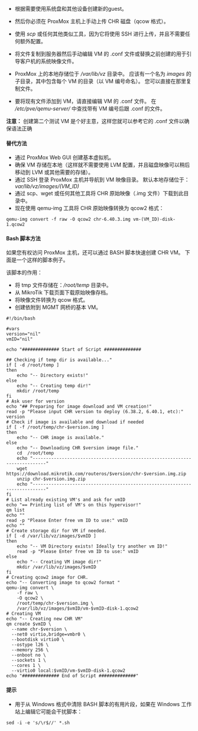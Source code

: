 - 根据需要使用系统盘和其他设备创建新的guest。

- 然后你必须在 ProxMox 主机上手动上传 CHR 磁盘（qcow 格式）。

- 使用 _scp_ 或任何其他类似工具，因为它将使用 SSH 进行上传，并且不需要任何额外配置。

- 将文件复制到服务器然后手动编辑 VM 的 .conf 文件或替换之前创建的用于引导客户机的系统映像文件。

- ProxMox 上的本地存储位于 _/var/lib/vz_ 目录中。 应该有一个名为 _images_ 的子目录，其中包含每个 VM 的目录（以 VM 编号命名）。 您可以直接在那里复制文件。

- 要将现有文件添加到 VM，请直接编辑 VM 的 .conf 文件。 在 _/etc/pve/qemu-server/_ 中查找带有 VM 编号后跟 .conf 的文件。

**注意：** 创建第二个测试 VM 是个好主意，这样您就可以参考它的 .conf 文件以确保语法正确

#### 替代方法

- 通过 ProxMox Web GUI 创建基本虚拟机。
- 确保 VM 存储在本地（这样就不需要使用 LVM 配置，并且磁盘映像可以稍后移动到 LVM 或其他需要的存储）。
- 通过 SSH 登录 ProxMox 主机并导航到 VM 映像目录。 默认本地存储位于：_var/lib/vz/images/(VM\_ID)_
- 通过 scp、wget 或任何其他工具将 CHR 原始映像（.img 文件）下载到此目录中。
- 现在使用 qemu-img 工具将 CHR 原始映像转换为 qcow2 格式：

```
qemu-img convert -f raw -O qcow2 chr-6.40.3.img vm-(VM_ID)-disk-1.qcow2
```

#### Bash 脚本方法

如果您有权访问 ProxMox 主机，还可以通过 BASH 脚本快速创建 CHR VM。 下面是一个这样的脚本例子。

该脚本的作用：

- 将 tmp 文件存储在：_/root/temp_ 目录中。
- 从 MikroTik 下载页面下载原始映像存档。
- 将映像文件转换为 qcow 格式。
- 创建依附到 MGMT 网桥的基本 VM。

```
#!/bin/bash

#vars
version="nil"
vmID="nil"

echo "############## Start of Script ##############

## Checking if temp dir is available..."
if [ -d /root/temp ] 
then
    echo "-- Directory exists!"
else
    echo "-- Creating temp dir!"
    mkdir /root/temp
fi
# Ask user for version
echo "## Preparing for image download and VM creation!"
read -p "Please input CHR version to deploy (6.38.2, 6.40.1, etc):" version
# Check if image is available and download if needed
if [ -f /root/temp/chr-$version.img ] 
then
    echo "-- CHR image is available."
else
    echo "-- Downloading CHR $version image file."
    cd  /root/temp
    echo "---------------------------------------------------------------------------"
    wget https://download.mikrotik.com/routeros/$version/chr-$version.img.zip
    unzip chr-$version.img.zip
    echo "---------------------------------------------------------------------------"
fi
# List already existing VM's and ask for vmID
echo "== Printing list of VM's on this hypervisor!"
qm list
echo ""
read -p "Please Enter free vm ID to use:" vmID
echo ""
# Create storage dir for VM if needed.
if [ -d /var/lib/vz/images/$vmID ] 
then
    echo "-- VM Directory exists! Ideally try another vm ID!"
    read -p "Please Enter free vm ID to use:" vmID
else
    echo "-- Creating VM image dir!"
    mkdir /var/lib/vz/images/$vmID
fi
# Creating qcow2 image for CHR.
echo "-- Converting image to qcow2 format "
qemu-img convert \
    -f raw \
    -O qcow2 \
    /root/temp/chr-$version.img \
    /var/lib/vz/images/$vmID/vm-$vmID-disk-1.qcow2
# Creating VM
echo "-- Creating new CHR VM"
qm create $vmID \
  --name chr-$version \
  --net0 virtio,bridge=vmbr0 \
  --bootdisk virtio0 \
  --ostype l26 \
  --memory 256 \
  --onboot no \
  --sockets 1 \
  --cores 1 \
  --virtio0 local:$vmID/vm-$vmID-disk-1.qcow2
echo "############## End of Script ##############"

```

#### 提示

- 用于从 Windows 格式中清除 BASH 脚本的有用片段，如果在 Windows 工作站上编辑它可能会干扰脚本：

```
sed -i -e 's/\r$//' *.sh
```